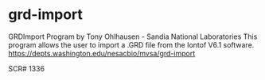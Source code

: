 # grd-import

GRDImport Program by Tony Ohlhausen - Sandia National Laboratories
This program allows the user to import a .GRD file from the Iontof V6.1 software.
https://depts.washington.edu/nesacbio/mvsa/grd-import

SCR# 1336
